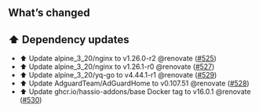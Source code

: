 ## What’s changed

## ⬆️ Dependency updates

- ⬆️ Update alpine_3_20/nginx to v1.26.0-r2 @renovate ([#525](https://github.com/hassio-addons/addon-adguard-home/pull/525))
- ⬆️ Update alpine_3_20/nginx to v1.26.1-r0 @renovate ([#527](https://github.com/hassio-addons/addon-adguard-home/pull/527))
- ⬆️ Update alpine_3_20/yq-go to v4.44.1-r1 @renovate ([#529](https://github.com/hassio-addons/addon-adguard-home/pull/529))
- ⬆️ Update AdguardTeam/AdGuardHome to v0.107.51 @renovate ([#528](https://github.com/hassio-addons/addon-adguard-home/pull/528))
- ⬆️ Update ghcr.io/hassio-addons/base Docker tag to v16.0.1 @renovate ([#530](https://github.com/hassio-addons/addon-adguard-home/pull/530))
